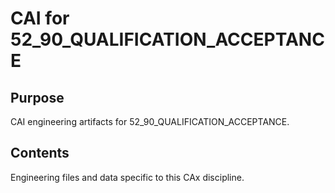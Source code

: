 # CAI for 52_90_QUALIFICATION_ACCEPTANCE

## Purpose
CAI engineering artifacts for 52_90_QUALIFICATION_ACCEPTANCE.

## Contents
Engineering files and data specific to this CAx discipline.
